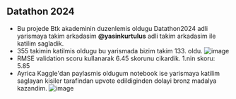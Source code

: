 ## Datathon 2024

* Bu projede Btk akademinin duzenlemis oldugu Datathon2024 adli yarismaya takim arkadasim **@yasinkurtulus** adli takim arkadasim ile katilim sagladik.
* 355 takimin katilmis oldugu bu yarismada bizim takim 133. oldu.
 ![image](https://github.com/user-attachments/assets/9f86886e-f807-4b9b-99ea-b21ef4507e68)
* RMSE validation scoru kullanarak 6.45 skorunu cikardik. 1.nin skoru: 5.85
* Ayrica Kaggle'dan paylasmis oldugum notebook ise yarismaya katilim saglayan kisiler tarafindan upvote edildiginden dolayi bronz madalya kazandim.
![image](https://github.com/user-attachments/assets/d54583ab-ff29-4aeb-86a2-c30868e1216f)
